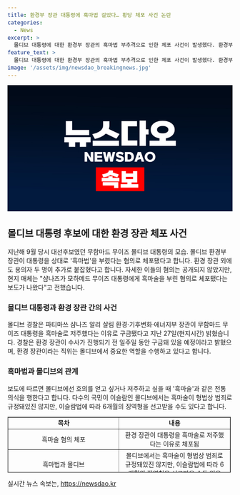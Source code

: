 ```yaml
---
title: 환경부 장관 대통령에 흑마법 걸었다… 황당 체포 사건 논란
categories:
  - News
excerpt: >
  몰디브 대통령에 대한 환경부 장관의 흑마법 부추격으로 인한 체포 사건이 발생했다. 환경부 장관은 대통령을 흑마법으로 저주했다는 혐의로 구금되었으며, 이는 몰디브에서 높은 사회적 중요성을 지니는 사안으로, 더 자세한 수사가 진행 중이다. 몰디브에서는 이슬람법에 따라 흑마술이 형법상 범죄로 규정되지는 않지만, 징역형으로 처벌받을 수도 있는 심각한 문제로 지목되고 있다.
feature_text: >
  몰디브 대통령에 대한 환경부 장관의 흑마법 부추격으로 인한 체포 사건이 발생했다. 환경부 장관은 대통령을 흑마법으로 저주했다는 혐의로 구금되었으며, 이는 몰디브에서 높은 사회적 중요성을 지니는 사안으로, 더 자세한 수사가 진행 중이다. 몰디브에서는 이슬람법에 따라 흑마술이 형법상 범죄로 규정되지는 않지만, 징역형으로 처벌받을 수도 있는 심각한 문제로 지목되고 있다.
image: '/assets/img/newsdao_breakingnews.jpg'
---
```


<p><img src="/assets/img/newsdao_breakingnews.jpg" alt="flaretime 속보" /></p>

<h2 data-ke-size="size26">몰디브 대통령 후보에 대한 환경 장관 체포 사건</h2>

<p data-ke-size="size16">지난해 9월 당시 대선후보였던 무함마드 무이즈 몰디브 대통령의 모습. 몰디브 환경부 장관이 대통령을 상대로 '흑마법'을 부렸다는 혐의로 체포됐다고 합니다. 환경 장관 외에도 용의자 두 명이 추가로 붙잡혔다고 합니다. 자세한 이들의 혐의는 공개되지 않았지만, 현지 매체는 "샴나즈가 모하메드 무이즈 대통령에게 흑마술을 부린 혐의로 체포됐다는 보도가 나왔다"고 전했습니다.</p>

<h3 data-ke-size="size21">몰디브 대통령과 환경 장관 간의 사건</h3>

<p data-ke-size="size16">몰디브 경찰은 파티마쓰 샴나즈 알리 살림 환경·기후변화·에너지부 장관이 무함마드 무이즈 대통령을 흑마술로 저주했다는 이유로 구금됐다고 지난 27일(현지시간) 밝혔습니다. 경찰은 환경 장관이 수사가 진행되기 전 일주일 동안 구금돼 있을 예정이라고 밝혔으며, 환경 장관이라는 직위는 몰디브에서 중요한 역할을 수행하고 있다고 합니다.</p>

<h3 data-ke-size="size21">흑마법과 몰디브의 관계</h3>

<p data-ke-size="size16">보도에 따르면 몰디브에선 호의를 얻고 싶거나 저주하고 싶을 때 '흑마술'과 같은 전통 의식을 행한다고 합니다. 다수의 국민이 이슬람인 몰디브에서는 흑마술이 형법상 범죄로 규정돼있진 않지만, 이슬람법에 따라 6개월의 징역형을 선고받을 수도 있다고 합니다.</p>

<table style="width: 500px; height: 125px;" border="1">
<tbody>
<tr>
<td style="text-align: center; width: 250px; height: 17px;"><b>목차</b></td>
<td style="text-align: center; width: 250px; height: 17px;"><b>내용</b></td>
</tr>
<tr>
<td style="text-align: center; height: 17px;">흑마술 혐의 체포</td>
<td style="text-align: center; height: 17px;">환경 장관이 대통령을 흑마술로 저주했다는 이유로 체포됨</td>
</tr>
<tr>
<td style="text-align: center; height: 17px;">흑마법과 몰디브</td>
<td style="text-align: center; height: 17px;">몰디브에서는 흑마술이 형법상 범죄로 규정돼있진 않지만, 이슬람법에 따라 6개월의 징역형을 선고받을 수도 있음</td>
</tr>
</tbody>
</table>

<p data-ke-size="size16"></p>
실시간 뉴스 속보는, <a href="https://newsdao.kr" rel="dofollow">https://newsdao.kr</a>


